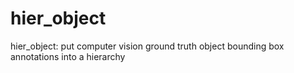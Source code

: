# hier_object
hier_object: put computer vision ground truth object bounding box annotations into a hierarchy
